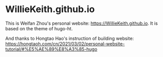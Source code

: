 # WillieKeith.github.io
This is Weifan Zhou's personal website: https://WillieKeith.github.io. It is based on the theme of hugo-ht.

And thanks to Hongtao Hao's instruction of building website: https://hongtaoh.com/cn/2021/03/02/personal-website-tutorial/#%E5%AE%89%E8%A3%85-hugo